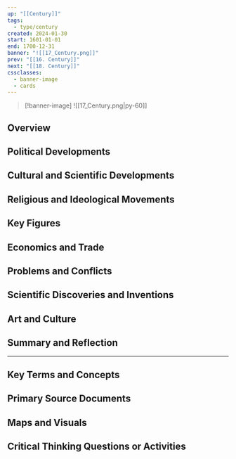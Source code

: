 ```yaml
---
up: "[[Century]]"
tags:
  - type/century
created: 2024-01-30
start: 1601-01-01
end: 1700-12-31
banner: "![[17_Century.png]]"
prev: "[[16. Century]]"
next: "[[18. Century]]"
cssclasses:
  - banner-image
  - cards
---
```

>[!banner-image] ![[17_Century.png|py-60]]
>
## Overview
## Political Developments
## Cultural and Scientific Developments
## Religious and Ideological Movements
## Key Figures
## Economics and Trade
## Problems and Conflicts
## Scientific Discoveries and Inventions
## Art and Culture
## Summary and Reflection
---
## Key Terms and Concepts
## Primary Source Documents
## Maps and Visuals
## Critical Thinking Questions or Activities


